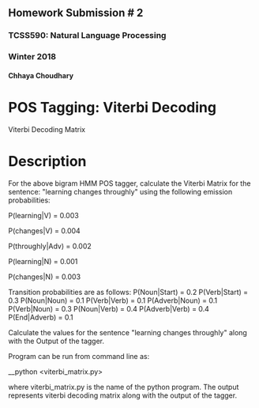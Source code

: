 ## Homework Submission # 2 
### TCSS590: Natural Language Processing 
### Winter 2018 
#### Chhaya Choudhary

# POS Tagging: Viterbi Decoding
Viterbi Decoding Matrix

# Description
For the above bigram HMM POS tagger, calculate the Viterbi Matrix for the sentence: "learning changes throughly" using the following emission probabilities:

P(learning|V) = 0.003

P(changes|V) = 0.004

P(throughly|Adv) = 0.002

P(learning|N) = 0.001

P(changes|N) = 0.003

Transition probabilities are as follows:
P(Noun|Start) = 0.2
P(Verb|Start) = 0.3
P(Noun|Noun) = 0.1
P(Verb|Verb) = 0.1
P(Adverb|Noun) = 0.1
P(Verb|Noun) = 0.3
P(Noun|Verb) = 0.4
P(Adverb|Verb) = 0.4
P(End|Adverb) = 0.1

Calculate the values for the sentence "learning changes throughly" along with the Output of the tagger.

Program can be run from command line as: 

__python <viterbi_matrix.py> 
  
where viterbi_matrix.py is the name of the python program. The output represents viterbi decoding matrix along with the output of the tagger.
